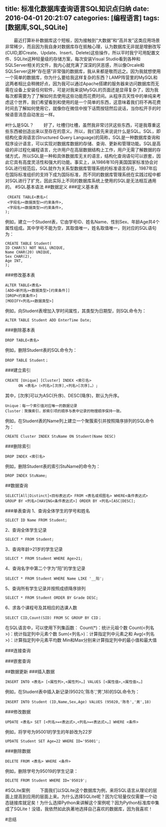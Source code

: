 title: 标准化数据库查询语言SQL知识点归纳
date: 2016-04-01 20:21:07
categories: [编程语言]
tags: [数据库,SQL,SQLite]
---
&emsp;&emsp;最近打算补补数据库这个短板，因为接触到“大数据”和“高并发”这类应用场景非常稀少，而且因为我自身对数据库存在抵触心理，认为数据库无非就是增删改写(CUID,即Create、Update、Insert、Delete)这些操作，所以平时我宁可用配置文件、SQLite这种轻量级的存储方案，每次安装Visual Studio看到各种和SQLServer相关的文件，我内心就充满了深深的厌恶感，所以像Orcale和SQLServer这种“存在感”非常强的数据库，我从来都是敬而远之。因为我就想使用一个简单的数据库，你为什么要给我这样复杂的东西？LAMP阵营里的MySQL和这两者相比会稍微好点，因为我可以通过Apache搭建的服务器来访问数据库而无需在设备上安装任何软件，可是对我来说MySQL的页面还是显得复杂了，因为我每次都需要为了了解如何去使用这些功能而花费时间。从程序员天性中的单纯来考虑这个世界，我们希望看到和使用的是一个简单的东西，这意味着我们将不再花费时间去了解如何使用它，就像你在微信中按下话筒按钮然后说话，当你松开手的时候语音消息自动发出一样。

<!--more-->

#什么是SQL？
&emsp;&emsp;好了，吐槽归吐槽，虽然我非常讨厌这些东西，可是我尊重这些东西被创造出来以至存在的意义。所以，我们首先来说说什么是SQL。SQL，即结构化查询语言(Structured Query Language)的简称，SQL是一种数据库查询和程序设计语言，可以实现对数据库数据的存储、查询、更新和管理功能。SQL是高级的非过程化编程语言，允许用户在高层数据结构上工作，用户无需了解数据的存储方式，所以SQL是一种和具体数据库无关的语言，结构化查询语句可以嵌套，因此它具有高度灵活性和强大的功能。事实上，从1986年10月美国国家标准协会对SQL进行规范后，SQL就作为关系型数据库管理系统的标准语言存在，1987年后在国际标准组织的支持下成为国际标准，而不同的数据库管理系统在实践过程中都对SQL进行了扩充，因此实际上不同的数据库系统上使用的SQL是无法相互通用的。
#SQL基本语法
##数据定义
###定义基本表
```
 CREATE TABLE<表名>(
 <字段名><数据类型><约束条件>,
 <字段名><数据类型><约束条件>,
);
```
例如，建立一个Student表，它由学号ID、姓名Name、性别Sex、年龄Age共4个属性组成。其中学号不能为空，其取值唯一，姓名取值唯一，则对应的SQL语句为：
```
CREATE TABLE Student(
ID CHAR(5) NOT NULL UNIQUE,
Name CHAR(20) UNIQUE,
Sex CHAR(2),
Age INT,
);
```
###修改基本表
```
ALTER TABLE<表名>
[ADD<新列名><数据类型>[约束条件]]
[DROP<约束条件>]
[MODIFY<列名><数据类型>]
```
例如，向Student表增加入学时间属性，其类型为日期型，则SQL命令为：
```
ALTER TABLE Student ADD EnterTime Date;
```
###删除基本表
```
DROP TABLE<表名>
```
例如，删除Student表的SQL命令为：
```
DROP TABLE Student；
```
###建立索引
```
CREATE [Unique] [Cluster] INDEX <索引名>
      ON <表名>（<列名>[次序],<列名>[次序]…）;
```
其中，[次序]可以为ASC(升序)、DESC(降序)，默认为升序。
```
Unique：每一个索引值对应唯一的数据记录
Cluster：聚簇索引，即索引项的顺序与表中记录的物理顺序保持一致。
```
例如，在Student表的Name列上建立一个聚簇索引并按照降序排列的SQL命令为：
```
CREATE Cluster INDEX StuName ON Student(Name DESC)
```
###删除索引
```
DROP INDEX <索引名>
```
例如，删除Student表的索引StuName的命令为：
```
DROP INDEX StuName;
```
##数据查询
```
SELECT[All|Distinct]<目标表达式> FROM <表名或视图名> WHERE<条件表达式> GROUP BY <列名>[HAVING<条件表达式>] ORDER BY <列名>[ASC|DESC];
```
###单表查询
1、查询全体学生的学号和姓名
```
SELECT ID Name FROM Student;
```
2、查询全体学生记录
```
SELECT * FROM Student;
```
3、查询年龄>21岁的学生记录
```
SELECT * FROM Student WHERE Age>21;
```
4、查询名字中第二个字为“阳”的学生记录
```
SELECT * FROM Student WHERE Name LIKE '__阳';
```
5、查询所有学生记录并按照成绩降序排列
```
SELECT * FROM Student ORDER BY Grade DESC;
```
6、求各个课程号及其相应的选课人数
```
SELECT CID,Count(SID) FROM SC GROUP BY CID；
```
在SQL语言中，可以使用下列集函数：
Count(*)：统计元祖个数
Count(<列名>)：统计指定列中元素个数
Sum(<列名>)：计算指定列中元素之和
Avg(<列名>)：计算指定列中元素平均数
Min和Max分别来计算指定列中的最小值和最大值

###连接查询

###嵌套查询

##数据更新
###插入数据
```
INSERT INTO <表名> [<属性列>,<属性列>…] VALUES [<属性值>,<属性值>…]
```
例如，在Student表中插入新记录(95020,'陈冬','男',18)的SQL命令为：
```
INSERT INTO Student (ID,Name,Sex,Age) VALUES (95020,'陈冬','男',18)
```
###修改数据
```
UPDATE <表名> SET [<列名>=<表达式>,<列名>=<表达式>…] WHERE <条件>
```
例如，将学号为95001的学生的年龄改为22岁
```
UPDATE Student SET Age=22 WHERE ID='95001';
```
###删除数据
```
DELETE FROM <表名> WHERE <条件>
```
例如，删除学号为95019的学生记录：
```
DELETE FROM Student WHERE ID='95019';
```
#SQLite案例
&emsp;&emsp;下面我们以SQLite这个数据库为例，来将SQL语言从理论的层面上提高到应用的层面上来。为什么选择SQLite呢？因为它轻量仅仅需要一个动态链接库就足矣！为什么选择Python来讲解这个案例呢？因为Python标准库中集成了SQLite！没错，我依然如此执著地选择自己喜欢的数据库，因为我喜欢！



#总结